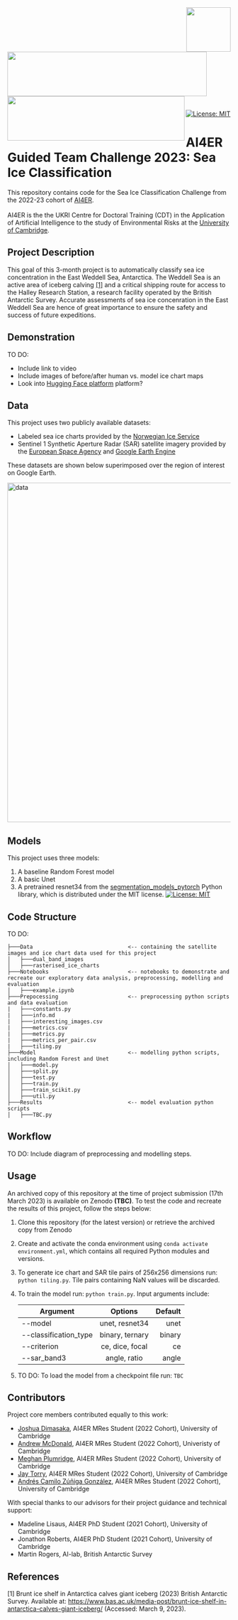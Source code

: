 
<br></br>
<img align="right" src="https://www.cmes.info/img/logos/ai4er_logo_2048px.png" width="100" height="100">
<img align="centre" src="https://www.bas.ac.uk/wp-content/uploads/2016/11/BAS_colour-736x164.jpg" width="450" height="100">
<img align="left" src="https://www.cam.ac.uk/sites/www.cam.ac.uk/files/inner-images/logo.jpg" width="400" height="100">
<br><br>

[![License: MIT](https://img.shields.io/badge/License-MIT-yellow.svg)](https://opensource.org/licenses/MIT)

# AI4ER Guided Team Challenge 2023: Sea Ice Classification

This repository contains code for the Sea Ice Classification Challenge from the 2022-23 cohort of [AI4ER](https://ai4er-cdt.esc.cam.ac.uk). 
<br><br>
AI4ER is the the UKRI Centre for Doctoral Training (CDT) in the Application of Artificial Intelligence to the study of Environmental Risks at the [University of Cambridge](https://www.cam.ac.uk).

## Project Description

This goal of this 3-month project is to automatically classify sea ice concentration in the East Weddell Sea, Antarctica. The Weddell Sea is an active area of iceberg calving [[1]](https://www.bas.ac.uk/media-post/brunt-ice-shelf-in-antarctica-calves-giant-iceberg/) and a critical shipping route for access to the Halley Research Station, a research facility operated by the British Antarctic Survey. Accurate assessments of sea ice concenration in the East Weddell Sea are hence of great importance to ensure the safety and success of future expeditions.

## Demonstration

TO DO:
- Include link to video
- Include images of before/after human vs. model ice chart maps
- Look into [Hugging Face platform](https://huggingface.co/) platform?

## Data
This project uses two publicly available datasets:
- Labeled sea ice charts provided by the [Norwegian Ice Service](http://ice.aari.aq/antice/)
- Sentinel 1 Synthetic Aperture Radar (SAR) satellite imagery provided by the [European Space Agency](https://www.esa.int) and [Google Earth Engine](https://developers.google.com/earth-engine/datasets/catalog/sentinel)

These datasets are shown below superimposed over the region of interest on Google Earth.

<img width="764" alt="data" src="https://user-images.githubusercontent.com/114443493/224169683-72f51105-c709-43b5-86f5-54f95e49a74e.png">

## Models
This project uses three models:
1. A baseline Random Forest model
2. A basic Unet
3. A pretrained resnet34 from the [segmentation_models_pytorch](https://segmentation-modelspytorch.readthedocs.io/en/latest/) Python library, which is distributed under the MIT license. [![License: MIT](https://img.shields.io/badge/License-MIT-yellow.svg)](https://opensource.org/licenses/MIT)

## Code Structure
TO DO:
```
├───Data                              <-- containing the satellite images and ice chart data used for this project
│   ├───dual_band_images
│   ├───rasterised_ice_charts
├───Notebooks                         <-- notebooks to demonstrate and recreate our exploratory data analysis, preprocessing, modelling and evaluation
│   ├───example.ipynb
├───Prepocessing                      <-- preprocessing python scripts and data evaluation
|   ├───constants.py
|   ├───info.md
|   ├───interesting_images.csv
|   ├───metrics.csv
|   ├───metrics.py
|   ├───metrics_per_pair.csv
|   ├───tiling.py
├───Model                             <-- modelling python scripts, including Random Forest and Unet
│   ├───model.py
│   ├───split.py
│   ├───test.py
│   ├───train.py
│   ├───train_scikit.py
│   ├───util.py
├───Results                           <-- model evaluation python scripts
│   ├───TBC.py
```

## Workflow

TO DO: Include diagram of preprocessing and modelling steps.

## Usage
An archived copy of this repository at the time of project submission (17th March 2023) is available on Zenodo **(TBC)**. To test the code and recreate the results of this project, follow the steps below: 
1. Clone this repository (for the latest version) or retrieve the archived copy from Zenodo
2. Create and activate the conda environment using ```conda activate environment.yml```, which contains all required Python modules and versions.
3. To generate ice chart and SAR tile pairs of 256x256 dimensions run: ```python tiling.py```. Tile pairs containing NaN values will be discarded.
4. To train the model run: ```python train.py```. Input arguments include:

    | Argument                   | Options          | Default|
    | -------------------------- |:----------------:| ------:|
    | --model                    | unet, resnet34   | unet   |
    | --classification_type      | binary, ternary  | binary |
    | --criterion                | ce, dice, focal  | ce     |
    | --sar_band3                | angle, ratio     | angle  |
  
5. TO DO: To load the model from a checkpoint file run: ```TBC```


## Contributors
Project core members contributed equally to this work:
- [Joshua Dimasaka](https://ai4er-cdt.esc.cam.ac.uk/StaffDirectory/students-all/2022-students), AI4ER MRes Student (2022 Cohort), University of Cambridge
- [Andrew McDonald](https://ai4er-cdt.esc.cam.ac.uk/StaffDirectory/students-all/2022-students), AI4ER MRes Student (2022 Cohort), Univeristy of Cambridge
- [Meghan Plumridge](https://ai4er-cdt.esc.cam.ac.uk/StaffDirectory/students-all/2022-students), AI4ER MRes Student (2022 Cohort), University of Cambridge
- [Jay Torry](https://ai4er-cdt.esc.cam.ac.uk/StaffDirectory/students-all/2022-students), AI4ER MRes Student (2022 Cohort), University of Cambridge
- [Andrés Camilo Zúñiga González](https://ai4er-cdt.esc.cam.ac.uk/StaffDirectory/students-all/2022-students), AI4ER MRes Student (2022 Cohort), University of Cambridge

With special thanks to our advisors for their project guidance and technical support:
- Madeline Lisaus, AI4ER PhD Student (2021 Cohort), University of Cambridge
- Jonathon Roberts, AI4ER PhD Student (2021 Cohort), University of Cambridge
- Martin Rogers, AI-lab, British Antarctic Survey

## References
[1] Brunt ice shelf in Antarctica calves giant iceberg (2023) British Antarctic Survey. Available at: https://www.bas.ac.uk/media-post/brunt-ice-shelf-in-antarctica-calves-giant-iceberg/ (Accessed: March 9, 2023). 

